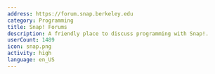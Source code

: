 ```yaml
---
address: https://forum.snap.berkeley.edu
category: Programming
title: Snap! Forums
description: A friendly place to discuss programming with Snap!.
userCount: 1489
icon: snap.png
activity: high
language: en_US
---
```

